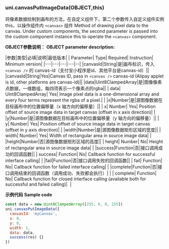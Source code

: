 
### uni.canvasPutImageData(OBJECT,this)

将像素数据绘制到画布的方法，在自定义组件下，第二个参数传入自定义组件实例 this，以操作组件内 `<canvas>` 组件
Method of drawing pixel data to the canvas. Under custom components, the second parameter is passed into the custom component instance this to operate the `<canvas>` component.

**OBJECT参数说明：**
**OBJECT parameter description:**

|参数|类型|必填|说明|最低版本|
| Parameter| Type| Required| Instruction| Minimum version|
|---|---|---|---|--|
|canvasId|String|是|画布标识，传入 ```<canvas />``` 的 canvas-id（支付宝小程序是id、其他平台是canvas-id）||
|canvasId|String|Yes|Canvas ID, pass in ```<canvas />``` canvas-id (Alipay applet is id, other platforms are canvas-id)||
|data|Uint8ClampedArray|是|图像像素点数据，一维数组，每四项表示一个像素点的rgba||
| data| Uint8ClampedArray| Yes| Image pixel data is a one-dimensional array and every four terms represent the rgba of a pixel.| |
|x|Number|是|源图像数据在目标画布中的位置偏移量（x 轴方向的偏移量）||
| x| Number| Yes| Position offset of source image data in target canvas (offset in x axis direction)| |
|y|Number|是|源图像数据在目标画布中的位置偏移量（y 轴方向的偏移量）||
| y| Number| Yes| Position offset of source image data in target canvas (offset in y axis direction)| |
|width|Number|是|源图像数据矩形区域的宽度||
| width| Number| Yes| Width of rectangular area in source image data| |
|height|Number|否|源图像数据矩形区域的高度||
| height| Number| No| Height of rectangular area in source image data| |
|success|Function|否|接口调用成功的回调函数||
| success| Function| No| Callback function for successful interface calling| |
|fail|Function|否|接口调用失败的回调函数||
| fail| Function| No| Callback function for failed interface calling| |
|complete|Function|否|接口调用结束的回调函数（调用成功、失败都会执行）|&nbsp;|
| complete| Function| No| Callback function for closed interface calling (available both for successful and failed calling)|  |

**示例代码**
**Sample code**

```javascript
const data = new Uint8ClampedArray([255, 0, 0, 255])
uni.canvasPutImageData({
  canvasId: 'myCanvas',
  x: 0,
  y: 0,
  width: 1,
  data: data,
  success(res) {}
})
```
